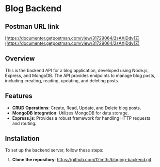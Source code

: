 # Blog Backend

## Postman URL link
[https://documenter.getpostman.com/view/31729064/2sAXjDdv1Z](https://documenter.getpostman.com/view/31729064/2sAXjDdv1Z)


## Overview

This is the backend API for a blog application, developed using Node.js, Express, and MongoDB. The API provides endpoints to manage blog posts, including creating, reading, updating, and deleting posts. 

## Features

- **CRUD Operations**: Create, Read, Update, and Delete blog posts.
- **MongoDB Integration**: Utilizes MongoDB for data storage.
- **Express.js**: Provides a robust framework for handling HTTP requests and routing.

## Installation

To set up the backend server, follow these steps:

1. **Clone the repository**:
 https://github.com/12imthi/bloging-backend.git
